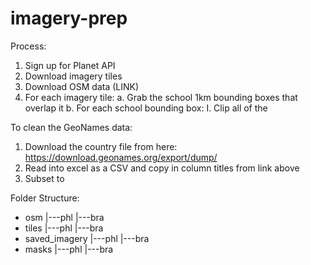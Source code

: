 # imagery-prep

Process:
1. Sign up for Planet API
2. Download imagery tiles
3. Download OSM data (LINK)
4. For each imagery tile:
   a. Grab the school 1km bounding boxes that overlap it
   b. For each school bounding box:
       I. Clip all of the


To clean the GeoNames data:
1. Download the country file from here: https://download.geonames.org/export/dump/
2. Read into excel as a CSV and copy in column titles from link above
3. Subset to 



Folder Structure:

- osm
  |---phl
  |---bra
- tiles
  |---phl
  |---bra
- saved_imagery
  |---phl
  |---bra
- masks
  |---phl
  |---bra
